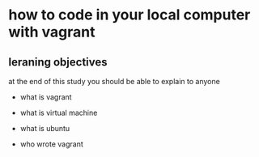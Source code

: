 # how to code in your local computer with vagrant

## leraning objectives

at the end of this study you should be able to explain to anyone

* what is vagrant

* what is virtual machine

* what is ubuntu

* who wrote vagrant
